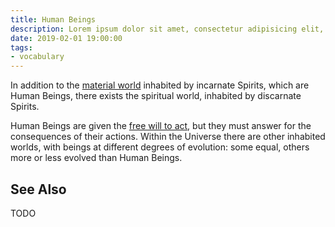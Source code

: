 ```yaml
---
title: Human Beings
description: Lorem ipsum dolor sit amet, consectetur adipisicing elit, sed do eiusmod tempor incididunt ut labore et dolore magna aliqua.  TODO
date: 2019-02-01 19:00:00
tags:
- vocabulary
---
```


In addition to the [material world](/about/material-world) inhabited by incarnate Spirits, which are Human Beings, there exists the spiritual world, inhabited by discarnate Spirits.

Human Beings are given the [free will to act](/divine-laws/free-will), but they must answer for the consequences of their actions. Within the Universe there are other inhabited worlds, with beings at different degrees of evolution: some equal, others more or less evolved than Human Beings. 

## See Also

TODO
